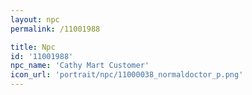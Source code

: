 ```yaml
---
layout: npc
permalink: /11001988

title: Npc
id: '11001988'
npc_name: 'Cathy Mart Customer'
icon_url: 'portrait/npc/11000038_normaldoctor_p.png'
---
```

